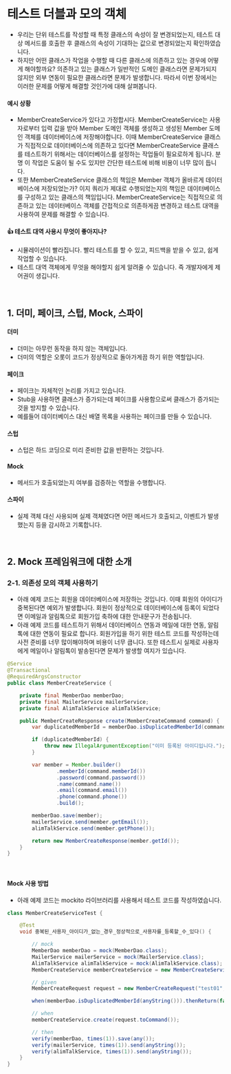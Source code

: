 # 테스트 더블과 모의 객체

- 우리는 단위 테스트를 작성할 때 특정 클래스의 속성이 잘 변경되었는지, 테스트 대상 메서드를 호출한 후 클래스의 속성이 기대하는 값으로 변경되었는지 확인하였습니다.
- 하지만 어떤 클래스가 작업을 수행할 때 다른 클래스에 의존하고 있는 경우에 어떻게 해야할까요? 의존하고 있는 클래스가 일반적인 도메인 클래스라면 문제가되지 않지만 외부 연동이 필요한 클래스라면 문제가 발생합니다. 따라서 이번 장에서는 이러한 문제를 어떻게 해결할 것인가에 대해 살펴봅니다.

#### 예시 상황

- MemberCreateService가 있다고 가정합시다. MemberCreateService는 사용자로부터 입력 값을 받아 Member 도메인 객체를 생성하고 생성된 Member 도메인 객체를 데이터베이스에 저장해야합니다. 이때 MemberCreateService 클래스가 직접적으로 데이터베이스에 의존하고 있다면 
MemberCreateService 클래스를 테스트하기 위해서는 데이터베이스를 설정하는 작업들이 필요로하게 됩니다. 분명 이 작업은 도움이 될 수도 있지만 간단한 테스트에 비해 비용이 너무 많이 듭니다.
- 또한 MemberCreateService 클래스의 책임은 Member 객체가 올바르게 데이터베이스에 저장되었는가? 이지 쿼리가 제대로 수행되었는지의 책임은 데이터베이스를 구성하고 있는 클래스의 책임입니다. MemberCreateService는 직접적으로 의존하고 있는 데이터베이스 객체를 간접적으로 의존하게끔 변경하고 테스트 대역을 사용하여 문제를 해결할 수 있습니다.

#### 👍 테스트 대역 사용시 무엇이 좋아지나?

- 시뮬레이션이 빨라집니다. 빨리 테스트를 할 수 있고, 피드백을 받을 수 있고, 쉽게 작업할 수 있습니다.
- 테스트 대역 객체에게 무엇을 해야할지 쉽게 알려줄 수 있습니다. 즉 개발자에게 제어권이 생깁니다.

<br>

## 1. 더미, 페이크, 스텁, Mock, 스파이

#### 더미

- 더미는 아무런 동작을 하지 않는 객체입니다.
- 더미의 역할은 오롯이 코드가 정상적으로 돌아가게끔 하기 위한 역할입니다.

#### 페이크

- 페이크는 자체적인 논리를 가지고 있습니다.
- Stub을 사용하면 클래스가 증가되는데 페이크를 사용함으로써 클래스가 증가되는 것을 방지할 수 있습니다.
- 예를들어 데이터베이스 대신 배열 목록을 사용하는 페이크를 만들 수 있습니다.

#### 스텁

- 스텁은 하드 코딩으로 미리 준비한 값을 반환하는 것입니다.

#### Mock

- 메서드가 호출되었는지 여부를 검증하는 역할을 수행합니다.

#### 스파이

- 실제 객체 대신 사용되며 실제 객체였다면 어떤 메서드가 호출되고, 이벤트가 발생했는지 등을 감시하고 기록합니다.

<br>

## 2. Mock 프레임워크에 대한 소개

### 2-1. 의존성 모의 객체 사용하기

- 아래 예제 코드는 회원을 데이터베이스에 저장하는 것입니다. 이때 회원의 아이디가 중복된다면 예외가 발생합니다. 회원이 정상적으로 데이터베이스에 등록이 되었다면 이메일과 알림톡으로 회원가입 축하에 대한 안내문구가 전송됩니다.
- 아래 예제 코드를 테스트하기 위해서 데이터베이스 연동과 메일에 대한 연동, 알림톡에 대한 연동이 필요로 합니다. 회원가입을 하기 위한 테스트 코드를 작성하는데 사전 준비를 너무 많이해야하며 비용이 너무 큽니다. 또한 테스트시 실제로 사용자에게 메일이나 알림톡이 발송된다면 문제가 발생할 여지가 있습니다.
 
```java
@Service
@Transactional
@RequiredArgsConstructor
public class MemberCreateService {

    private final MemberDao memberDao;
    private final MailerService mailerService;
    private final AlimTalkService alimTalkService;

    public MemberCreateResponse create(MemberCreateCommand command) {
        var duplicatedMemberId = memberDao.isDuplicatedMemberId(command.memberId());

        if (duplicatedMemberId) {
            throw new IllegalArgumentException("이미 등록된 아이디입니다.");
        }

        var member = Member.builder()
                .memberId(command.memberId())
                .password(command.password())
                .name(command.name())
                .email(command.email())
                .phone(command.phone())
                .build();

        memberDao.save(member);
        mailerService.send(member.getEmail());
        alimTalkService.send(member.getPhone());

        return new MemberCreateResponse(member.getId());
    }
}
```

<br>

#### Mock 사용 방법

- 아래 예제 코드는 mockito 라이브러리를 사용해서 테스트 코드를 작성하였습니다.

```java
class MemberCreateServiceTest {

    @Test
    void 중복된_사용자_아이디가_없는_경우_정상적으로_사용자를_등록할_수_있다() {

        // mock
        MemberDao memberDao = mock(MemberDao.class);
        MailerService mailerService = mock(MailerService.class);
        AlimTalkService alimTalkService = mock(AlimTalkService.class);
        MemberCreateService memberCreateService = new MemberCreateService(memberDao, mailerService, alimTalkService);

        // given
        MemberCreateRequest request = new MemberCreateRequest("test01", "123456", "홍길동", "test@naver.com", "010-1234-5678");

        when(memberDao.isDuplicatedMemberId(anyString())).thenReturn(false);

        // when
        memberCreateService.create(request.toCommand());

        // then
        verify(memberDao, times(1)).save(any());
        verify(mailerService, times(1)).send(anyString());
        verify(alimTalkService, times(1)).send(anyString());
    }
}
```
























